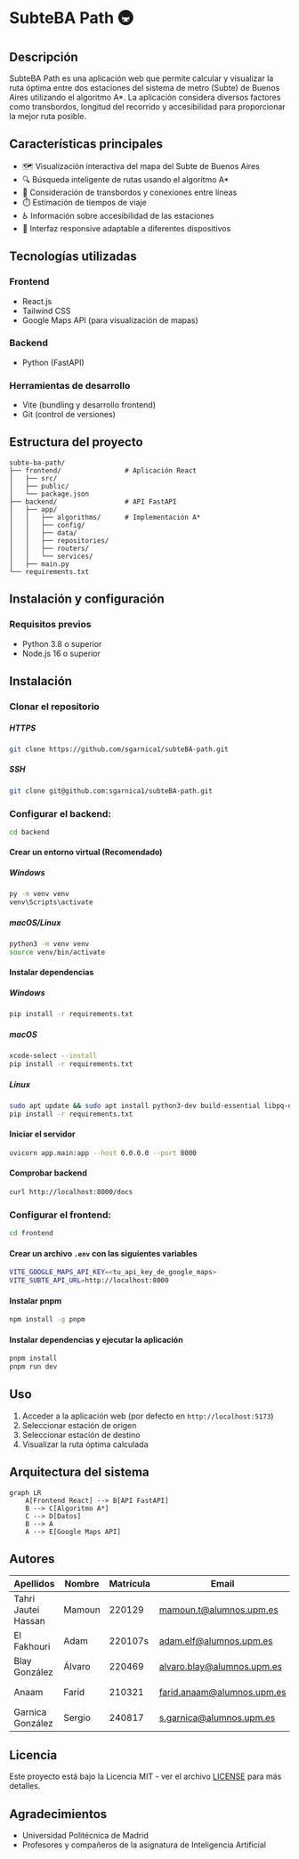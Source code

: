 # SubteBA Path 🚇

## Descripción
SubteBA Path es una aplicación web que permite calcular y visualizar la ruta óptima entre dos estaciones del sistema de metro (Subte) de Buenos Aires utilizando el algoritmo A*. La aplicación considera diversos factores como transbordos, longitud del recorrido y accesibilidad para proporcionar la mejor ruta posible.

## Características principales
- 🗺️ Visualización interactiva del mapa del Subte de Buenos Aires
- 🔍 Búsqueda inteligente de rutas usando el algoritmo A*
- 🔄 Consideración de transbordos y conexiones entre líneas
- ⏱️ Estimación de tiempos de viaje
- ♿ Información sobre accesibilidad de las estaciones
- 📱 Interfaz responsive adaptable a diferentes dispositivos

## Tecnologías utilizadas
### Frontend
- React.js
- Tailwind CSS
- Google Maps API (para visualización de mapas)

### Backend
- Python (FastAPI)

### Herramientas de desarrollo
- Vite (bundling y desarrollo frontend)
- Git (control de versiones)

## Estructura del proyecto
```
subte-ba-path/
├── frontend/                # Aplicación React
│   ├── src/
│   ├── public/
│   └── package.json
├── backend/                 # API FastAPI
│   ├── app/
│   │   ├── algorithms/      # Implementación A*
│   │   ├── config/        
│   │   ├── data/        
│   │   ├── repositories/        
│   │   ├── routers/        
│   │   └── services/
│   ├── main.py
└── requirements.txt
```

## Instalación y configuración

### Requisitos previos
- Python 3.8 o superior
- Node.js 16 o superior

## Instalación
### Clonar el repositorio 
##### HTTPS
```bash
git clone https://github.com/sgarnica1/subteBA-path.git
```
##### SSH
```bash
git clone git@github.com:sgarnica1/subteBA-path.git
```
### Configurar el backend:
```bash
cd backend
```
#### Crear un entorno virtual (Recomendado)
##### Windows
```bash
py -m venv venv
venv\Scripts\activate
```
##### macOS/Linux
```bash
python3 -m venv venv
source venv/bin/activate
```
#### Instalar dependencias
##### Windows
```bash
pip install -r requirements.txt
```
##### macOS
```bash
xcode-select --install
pip install -r requirements.txt
```
##### Linux
```bash
sudo apt update && sudo apt install python3-dev build-essential libpq-dev
pip install -r requirements.txt
```

#### Iniciar el servidor
``` bash
uvicorn app.main:app --host 0.0.0.0 --port 8000
```

#### Comprobar backend
``` bash
curl http://localhost:8000/docs
```

### Configurar el frontend:
```bash
cd frontend
```
#### Crear un archivo `.env` con las siguientes variables
``` bash
VITE_GOOGLE_MAPS_API_KEY=<tu_api_key_de_google_maps>
VITE_SUBTE_API_URL=http://localhost:8000
```
#### Instalar pnpm
```bash
npm install -g pnpm
```
#### Instalar dependencias y ejecutar la aplicación
```bash
pnpm install
pnpm run dev
```


## Uso
1. Acceder a la aplicación web (por defecto en `http://localhost:5173`)
2. Seleccionar estación de origen
3. Seleccionar estación de destino
4. Visualizar la ruta óptima calculada

## Arquitectura del sistema
```mermaid
graph LR
    A[Frontend React] --> B[API FastAPI]
    B --> C[Algoritmo A*]
    C --> D[Datos]
    B --> A
    A --> E[Google Maps API]
```

## Autores
| Apellidos           | Nombre | Matrícula | Email                      | Grupo  |
| ------------------- | ------ | --------- | -------------------------- | ------ |
| Tahri Jautei Hassan | Mamoun | 220129    | mamoun.t@alumnos.upm.es    | 5S2M-B |
| El Fakhouri         | Adam   | 220107s   | adam.elf@alumnos.upm.es    | 5S2M-B |
| Blay González       | Álvaro | 220469    | alvaro.blay@alumnos.upm.es | 5S1M   |
| Anaam               | Farid  | 210321    | farid.anaam@alumnos.upm.es | 5S2M-B |
| Garnica González    | Sergio | 240817    | s.garnica@alumnos.upm.es   | 5S1M-B |

## Licencia
Este proyecto está bajo la Licencia MIT - ver el archivo [LICENSE](LICENSE) para más detalles.

## Agradecimientos
- Universidad Politécnica de Madrid
- Profesores y compañeros de la asignatura de Inteligencia Artificial
